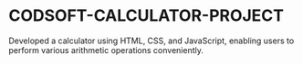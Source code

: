 # CODSOFT-CALCULATOR-PROJECT
Developed a calculator using HTML, CSS, and JavaScript, enabling users to perform various arithmetic
operations conveniently.
